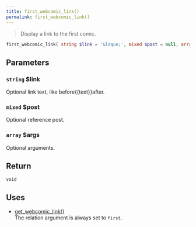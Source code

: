 ```yaml
---
title: first_webcomic_link()
permalink: first_webcomic_link()
---
```


> Display a link to the first comic.

```php
first_webcomic_link( string $link = '&laquo;', mixed $post = null, array $args = [] ) : void
```

## Parameters

### `string` $link
Optional link text, like before\{\{text}}after.

### `mixed` $post
Optional reference post.

### `array` $args
Optional arguments.

## Return

`void`

## Uses
- [get_webcomic_link()](get_webcomic_link())  
The relation argument is always set to `first`.

